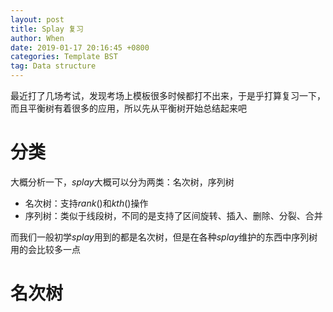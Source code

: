 ```yaml
---
layout: post
title: Splay 复习
author: When
date: 2019-01-17 20:16:45 +0800
categories: Template BST
tag: Data structure
---
```


最近打了几场考试，发现考场上模板很多时候都打不出来，于是乎打算复习一下，而且平衡树有着很多的应用，所以先从平衡树开始总结起来吧

# 分类

大概分析一下，$splay$大概可以分为两类：名次树，序列树

- 名次树：支持$rank()$和$kth()$操作
- 序列树：类似于线段树，不同的是支持了区间旋转、插入、删除、分裂、合并

而我们一般初学$splay$用到的都是名次树，但是在各种$splay$维护的东西中序列树用的会比较多一点

# 名次树

